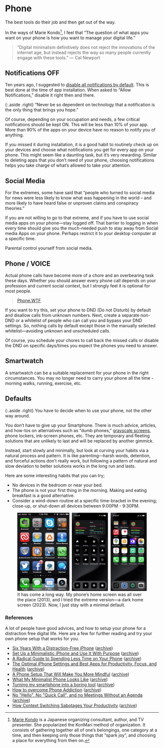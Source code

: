 # Phone

The best tools do their job and then get out of the way.

In the ways of Marie Kondo[^MarieKondo], I feel that “The question of what apps you want on your phone is how you want to manage your digital life.”

> “Digital minimalism definitively does not reject the innovations of the internet age, but instead rejects the way so many people currently engage with these tools.” — Cal Newport

## Notifications OFF

Ten years ago, I suggested to [disable all notifications by default](/2014/missing-step-productivity-activities-stop-notifications/). This is best done at the time of app installation. When asked to “Allow Notifications,” disable it right then and there.

{:.aside .right}
“Never be so dependent on technology that a notification is the only thing that brings you hope.”

Of course, depending on your occupation and needs, a few critical notifications should be kept ON. This will be less than 10% of your app. More than 90% of the apps on your device have no reason to notify you of anything.

If you missed it during installation, it is a good habit to routinely check up on your devices and choose what notifications you get for every app on your phone. This might seem like a daunting task, but it’s very rewarding. Similar to deleting apps that you don’t need of your phone, choosing notifications helps you take charge of what’s allowed to take your attention.

## Social Media

For the extremes, some have said that “people who turned to social media for news were less likely to know what was happening in the world – and more likely to have heard false or unproven claims and conspiracy theories.”

If you are not willing to go to that extreme, and if you have to use social media apps on your phone—stay logged off. That barrier to logging in when every time should give you the much-needed push to stay away from Social media Apps on your phone. Perhaps restrict it to your desktop computer at a specific time.

Parental control yourself from social media.

## Phone / VOICE

Actual phone calls have become more of a chore and an overbearing task these days. Whether you should answer every phone call depends on your profession and current social context, but I strongly feel it is optional for most people.

> [Phone.WTF](https://phone.oinam.com)

If you want to try this, set your phone to DND (Do not Disturb) by default and disallow calls from unknown numbers. Next, create a separate non-DND or a whitelist of people who can call you and bypass your DND settings. So, nothing calls by default except those in the manually selected whitelist—avoiding unknown and unscheduled calls.

Of course, you schedule your chores to call back the missed calls or disable the DND on specific days/times you expect the phones you need to answer.

## Smartwatch

A smartwatch can be a suitable replacement for your phone in the right circumstances. You may no longer need to carry your phone all the time - morning walks, running, exercise, etc.

## Defaults

{:.aside .right}
You have to decide when to use your phone, not the other way around.

You don’t have to give up your Smartphone. There is much advice, articles, and how-tos on alternatives such as “dumb phones,” [grayscale screens](https://www.theverge.com/23637672/grayscale-iphone-android-pixel-samsung-galaxy-how-to), phone lockers, ink-screen phones, etc. They are temporary and fleeting solutions that are unlikely to last and will be replaced by another gimmick.

Instead, start slowly and minimally, but look at curving your habits via a natural process and pattern. It is like parenting—harsh words, detention, and forceful actions don’t really work, but following a pattern of natural and slow deviation to better solutions works in the long run and lasts.

Here are some interesting habits that you can try;

- No devices in the bedroom or near your bed.
- The phone is not your first thing in the morning. Making and eating breakfast is a good alternative.
- Consider a wind-down routine at a specific time-bracket in the evening; close-up, or shut-down all devices between 9:00PM - 9:30PM.

<figure class="gallery">
	<img src="/static/2024/phone-screen-2014-2023-2024.webp" alt="Phone Home - 2013-2023-2024" loading="lazy">
	<figcaption>
		It has come a long way. My phone’s home screen was all over the place (2013), and I tried the extreme version—a dark home screen (2023). Now, I just stay with a minimal default.
	</figcaption>
</figure>

### References

A lot of people have good advices, and how to setup your phone for a distraction free digital life. Here are a few for further reading and try your own phone setup that works for you.

- [Six Years With a Distraction-Free iPhone](https://medium.com/make-time/six-years-with-a-distraction-free-iphone-8cf5eb4f97e3) ([archive](https://archive.is/u5HTX))
- [Set Up a Minimalistic iPhone and Use It With Purpose](https://betterhumans.pub/set-up-a-minimalistic-iphone-and-use-it-with-purpose-86b2cb7bedad) ([archive](https://archive.is/pKQ4b#selection-863.0-865.15))
- [A Radical Guide to Spending Less Time on Your Phone](https://forge.medium.com/a-radical-guide-to-spending-less-time-on-your-phone-a5419b1538ee) ([archive](https://archive.is/uV01K))
- [The Optimal iPhone Settings and Best Apps for Productivity, Focus, and Health](https://medium.com/better-humans/how-to-set-up-your-iphone-for-productivity-focus-and-your-own-longevity-bb27a68cc3d8) ([archive](https://archive.is/yUFRi))
- [A Phone Setup That Will Make You More Mindful](https://medium.com/better-humans/a-phone-setup-that-will-make-you-more-mindful-1c5d8be7e661) ([archive](https://archive.is/bwZQI))
- [What My Minimalist Phone Looks Like](https://medium.com/swlh/what-my-minimalist-phone-looks-like-c0fd0180b125) ([archive](https://archive.is/hkFpg))
- [Turning my smartphone into a boring tool](https://maximevaillancourt.com/blog/turning-my-smartphone-into-a-boring-tool) ([archive](https://archive.is/E9wvZ))
- [How to overcome Phone Addiction](https://cognitiontoday.com/phone-addiction-coping-solutions-research-statistics/) ([archive](https://archive.is/0gDmw))
- [No "Hello", No "Quick Call", and no Meetings Without an Agenda](https://switowski.com/blog/no-hello-no-quick-call-no-agendaless-meetings/) ([archive](https://archive.is/1aJI8))
- [How Context Switching Sabotages Your Productivity](https://www.todoist.com/inspiration/context-switching) ([archive](https://web.archive.org/web/20240528082801/https://www.todoist.com/inspiration/context-switching))

[^MarieKondo]: [Marie Kondo](https://en.wikipedia.org/wiki/Marie_Kondo) is a Japanese organizing consultant, author, and TV presenter. She popularized the KonMari method of organization. It consists of gathering together all of one’s belongings, one category at a time, and then keeping only those things that “spark joy”, and choosing a place for everything from then on.